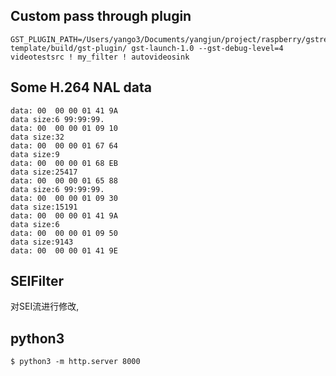 ## Custom pass through plugin

```shell
GST_PLUGIN_PATH=/Users/yango3/Documents/yangjun/project/raspberry/gstreamer/gst-template/build/gst-plugin/ gst-launch-1.0 --gst-debug-level=4 videotestsrc ! my_filter ! autovideosink
```

## Some H.264 NAL data

```
data: 00  00 00 01 41 9A
data size:6 99:99:99.
data: 00  00 00 01 09 10
data size:32
data: 00  00 00 01 67 64
data size:9
data: 00  00 00 01 68 EB
data size:25417
data: 00  00 00 01 65 88
data size:6 99:99:99.
data: 00  00 00 01 09 30
data size:15191
data: 00  00 00 01 41 9A
data size:6
data: 00  00 00 01 09 50
data size:9143
data: 00  00 00 01 41 9E

```

## SEIFilter
对SEI流进行修改,


## python3 

```shell
$ python3 -m http.server 8000

```


